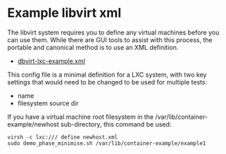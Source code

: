 # Example libvirt xml

The libvirt system requires you to define any virtual machines before you can
use them.  While there are GUI tools to assist with this process, the
portable and canonical method is to use an XML definition.

- [dbvirt-lxc-example.xml](libvirt-lxc-example.xml)

This config file is a minimal definition for a LXC system, with two key
settings that would need to be changed to be used for multiple tests:

- name
- filesystem source dir

If you have a virtual machine root filesystem in the
/var/lib/container-example/newhost sub-directory, this command be used:

```
virsh -c lxc:/// define newhost.xml
sudo demo_phase_minimise.sh /var/lib/container-example/example1
```
